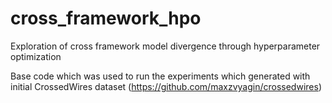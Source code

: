 # cross_framework_hpo
Exploration of cross framework model divergence through hyperparameter optimization


Base code which was used to run the experiments which generated with initial CrossedWires dataset (https://github.com/maxzvyagin/crossedwires)
